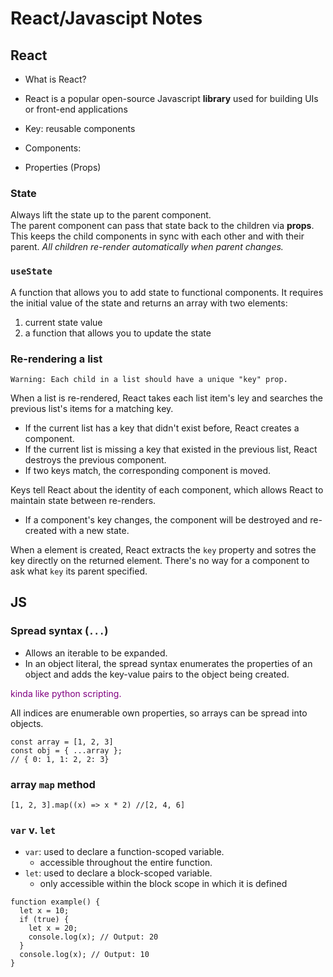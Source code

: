 # React/Javascipt Notes

## React

- What is React?
- React is a popular open-source Javascript **library** used for building UIs or front-end applications

- Key: reusable components
- Components:
- Properties (Props)

### State

Always lift the state up to the parent component.  
The parent component can pass that state back to the children via **props**. This keeps the child components in sync with each other and with their parent. _All children re-render automatically when parent changes._

### `useState`

A function that allows you to add state to functional components. It requires the initial value of the state and returns an array with two elements:

1. current state value
2. a function that allows you to update the state

### Re-rendering a list

`Warning: Each child in a list should have a unique "key" prop.`

When a list is re-rendered, React takes each list item's ley and searches the previous list's items for a matching key.

- If the current list has a key that didn't exist before, React creates a component.
- If the current list is missing a key that existed in the previous list, React destroys the previous component.
- If two keys match, the corresponding component is moved.

Keys tell React about the identity of each component, which allows React to maintain state between re-renders.

- If a component's key changes, the component will be destroyed and re-created with a new state.

When a element is created, React extracts the `key` property and sotres the key directly on the returned element. There's no way for a component to ask what `key` its parent specified.

## JS

### Spread syntax (`...`)

- Allows an iterable to be expanded.
- In an object literal, the spread syntax enumerates the properties of an object and adds the key-value pairs to the object being created.

<span style="color:purple;">kinda like python scripting. </span>

All indices are enumerable own properties, so arrays can be spread into objects.

```
const array = [1, 2, 3]
const obj = { ...array };
// { 0: 1, 1: 2, 2: 3}

```

### array `map` method

```
[1, 2, 3].map((x) => x * 2) //[2, 4, 6]
```

### `var` v. `let`

- `var`: used to declare a function-scoped variable.
  - accessible throughout the entire function.
- `let`: used to declare a block-scoped variable.
  - only accessible within the block scope in which it is defined

```
function example() {
  let x = 10;
  if (true) {
    let x = 20;
    console.log(x); // Output: 20
  }
  console.log(x); // Output: 10
}
```

